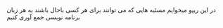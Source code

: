 در این ریپو میخوایم مسئیه هایی که می توانند برای هر کسی باحال باشند به هر زبان برنامه نویسی جمع آوری کنیم
